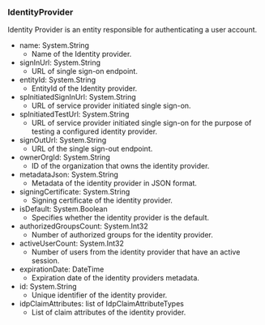 ### IdentityProvider
Identity Provider is an entity responsible for authenticating a user account.

- name: System.String
  - Name of the Identity provider.
- signInUrl: System.String
  - URL of single sign-on endpoint.
- entityId: System.String
  - EntityId of the Identity provider.
- spInitiatedSignInUrl: System.String
  - URL of service provider initiated single sign-on.
- spInitiatedTestUrl: System.String
  - URL of service provider initiated single sign-on for the purpose of testing a configured identity provider.
- signOutUrl: System.String
  - URL of the single sign-out endpoint.
- ownerOrgId: System.String
  - ID of the organization that owns the identity provider.
- metadataJson: System.String
  - Metadata of the identity provider in JSON format.
- signingCertificate: System.String
  - Signing certificate of the identity provider.
- isDefault: System.Boolean
  - Specifies whether the identity provider is the default.
- authorizedGroupsCount: System.Int32
  - Number of authorized groups for the identity provider.
- activeUserCount: System.Int32
  - Number of users from the identity provider that have an active session.
- expirationDate: DateTime
  - Expiration date of the identity providers metadata.
- id: System.String
  - Unique identifier of the identity provider.
- idpClaimAttributes: list of IdpClaimAttributeTypes
  - List of claim attributes of the identity provider.
